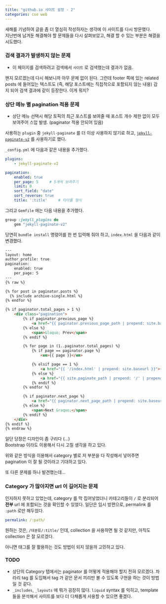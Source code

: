 ```yaml
---
title: "github.io 사이트 설정 - 2"
categories: cse web
---
```


새해를 기념하여 글을 좀 더 열심히 작성하자는 생각에 이 사이트를 다시 방문했다.  
지난번에 남겨둔 해결해야 할 문제들을 다시 살펴보았고, 해결 할 수 있는 부분은 해결을 시도했다.

### 검색 결과가 발생하지 않는 문제
- 이 페이지를 검색하려고 검색에서 `사이트` 로 검색했는데 결과가 없음.

왠지 모르겠는데 다시 해보니까 아무 문제 없이 된다.
그런데 footer 쪽에 있는 related posts 에 들어있는 텍스트도 (즉, 해당 포스트에는 직접적으로 포함되지 않는 내용) 감지 되어 검색 결과에 같이 등장한다. 이게 뭐지?

### 상단 메뉴 별 pagination 적용 문제
- 상단 메뉴 선택시 해당 토픽의 최근 포스트를 보여줄 때 포스트 개수 제한 없이 모두 보여주어 스압 발생. (paginator 적용 안되어 있음)

사용하는 `plugin` 중 `jekyll-paginate` 를 더 이상 사용하지 않기로 하고, [`jekyll-paginate-v2`](https://github.com/sverrirs/jekyll-paginate-v2) 를 사용하기로 했다.

`_config.yml` 에 다음과 같은 내용을 추가했다.

```yml
plugins:
    - jekyll-paginate-v2

pagination:
    enabled: true
    per_page: 5     # 5개씩 보여주기
    limit: 0
    sort_field: "date"
    sort_reverse: true
    title: ':title'     # 타이틀 형식
```

그리고 `Gemfile` 에는 다음 내용을 추가했다.

```ruby
group :jekyll_plugins do
    gem "jekyll-paginate-v2"
```

당연히 `bundle install` 명령어를 한 번 입력해 줘야 하고, `index.html` 을 다음과 같이 변경했다.

```html
---
layout: home
author_profile: true
pagination:
    enabled: true
    per_page: 5
---
{% raw %}

{% for post in paginator.posts %}
  {% include archive-single.html %}
{% endfor %}

{% if paginator.total_pages > 1 %}
    <div class="pagination">
        {% if paginator.previous_page %}
            <a href="{{ paginator.previous_page_path | prepend: site.baseurl | replace: '//', '/' }}">&laquo; Prev</a>
        {% else %}
            <span>&laquo; Prev</span>
        {% endif %}

        {% for page in (1..paginator.total_pages) %}
            {% if page == paginator.page %}
                <em>{{ page }}</em>

            {% elsif page == 1 %} 
                <a href="{{ '/index.html' | prepend: site.baseurl }}">{{ page }}</a>
            {% else %}
                <a href="{{ site.paginate_path | prepend: '/' | prepend: site.baseurl | replace: '//', '/' | replace: ':num', page }}">{{ page }}</a>     
            {% endif %}
        {% endfor %}

        {% if paginator.next_page %}
            <a href="{{ paginator.next_page_path | prepend: site.baseurl | replace: '//', '/' }}">Next &raquo;</a>
        {% else %}
            <span>Next &raquo;</span>
        {% endif %}
    </div>
{% endif %}
{% endraw %}
```

일단 당장은 디자인이 좀 구리다 (...)  
Bootstrap 이라도 이용해서 다시 고칠 생각을 하고 있다.

위와 같은 방식을 이용해서 category 별로 저 부분을 다 작성해서 넣어주면 pagination 이 잘 될 것이라고 기대하고 있다.

또 다른 문제를 하나 발견했는데...

### Category 가 많아지면 url 이 길어지는 문제
인지하지 못하고 있었는데, category 를 막 집어넣었더니 카테고리들이 `/` 로 분리되어 **전부** url 에 포함되는 것을 확인할 수 있었다. 일단은 임시 방편으로, permalink 를 `:path` 로만 해두었다.

```yml
permalink: /:path/
```

원하는 것은, `/대분류/:title/` 인데, collection 을 사용하면 될 것 같지만, 아직도 collection 은 잘 모르겠다.

아니면 태그를 잘 활용하는 것도 방법이 되지 않을까 고민하고 있다.


### TODO

- 상단의 Category 탭에서는 paginator 를 어떻게 적용해야 할지 전혀 모르겠다. 차라리 tag 를 도입해서 tag 가 같은 문서 끼리만 볼 수 있도록 구현을 하는 것이 방법일 것 같다.
- `_includes`, `_layouts` 에 뭐가 굉장히 많다. `liquid` syntax 를 익히고, template 들을 분석해서 사이트를 보다 더 다채롭게 사용할 수 있으면 좋겠다.